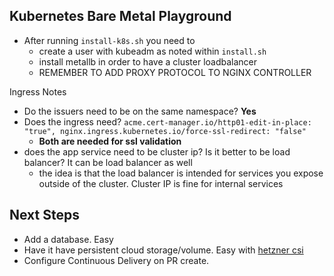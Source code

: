 ## Kubernetes Bare Metal Playground


- After running `install-k8s.sh` you need to
  - create a user with kubeadm as noted within `install.sh`
  - install metallb in order to have a cluster loadbalancer
  - REMEMBER TO ADD PROXY PROTOCOL TO NGINX CONTROLLER

Ingress Notes

- Do the issuers need to be on the same namespace? **Yes**
- Does the ingress need? `acme.cert-manager.io/http01-edit-in-place: "true", nginx.ingress.kubernetes.io/force-ssl-redirect: "false"`
  - **Both are needed for ssl validation**
- does the app service need to be cluster ip? Is it better to be load balancer? It can be load balancer as well
  - the idea is that the load balancer is intended for services you expose outside of the cluster. Cluster IP is fine for internal services

## Next Steps

- Add a database. Easy
- Have it have persistent cloud storage/volume. Easy with [hetzner csi](https://github.com/hetznercloud/csi-driver/blob/main/docs/kubernetes/README.md#getting-started)
- Configure Continuous Delivery on PR create.